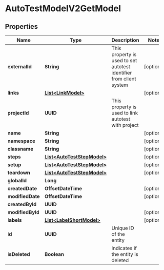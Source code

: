 

# AutoTestModelV2GetModel


## Properties

| Name | Type | Description | Notes |
|------------ | ------------- | ------------- | -------------|
|**externalId** | **String** | This property is used to set autotest identifier from client system |  [optional] |
|**links** | [**List&lt;LinkModel&gt;**](LinkModel.md) |  |  [optional] |
|**projectId** | **UUID** | This property is used to link autotest with project |  |
|**name** | **String** |  |  [optional] |
|**namespace** | **String** |  |  [optional] |
|**classname** | **String** |  |  [optional] |
|**steps** | [**List&lt;AutoTestStepModel&gt;**](AutoTestStepModel.md) |  |  [optional] |
|**setup** | [**List&lt;AutoTestStepModel&gt;**](AutoTestStepModel.md) |  |  [optional] |
|**teardown** | [**List&lt;AutoTestStepModel&gt;**](AutoTestStepModel.md) |  |  [optional] |
|**globalId** | **Long** |  |  |
|**createdDate** | **OffsetDateTime** |  |  [optional] |
|**modifiedDate** | **OffsetDateTime** |  |  [optional] |
|**createdById** | **UUID** |  |  |
|**modifiedById** | **UUID** |  |  [optional] |
|**labels** | [**List&lt;LabelShortModel&gt;**](LabelShortModel.md) |  |  [optional] |
|**id** | **UUID** | Unique ID of the entity |  |
|**isDeleted** | **Boolean** | Indicates if the entity is deleted |  |



